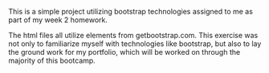 This is a simple project utilizing bootstrap technologies assigned to me as part of my week 2 homework.

The html files all utilize elements from getbootstrap.com. This exercise was not only to familiarize myself with technologies like bootstrap, but also to lay the ground work for my portfolio, which will be worked on through the majority of this bootcamp.
